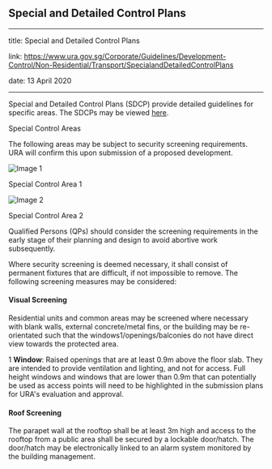 ## Special and Detailed Control Plans
---
title: Special and Detailed Control Plans

link: https://www.ura.gov.sg/Corporate/Guidelines/Development-Control/Non-Residential/Transport/SpecialandDetailedControlPlans

date: 13 April 2020

---


Special and Detailed Control Plans (SDCP) provide detailed guidelines for specific areas. The SDCPs may be viewed [here](https://www.ura.gov.sg/maps/index.html?service=CTRLPLAN).

Special Control Areas

The following areas may be subject to security screening requirements. URA will confirm this upon submission of a proposed development.

![Image 1](https://www.ura.gov.sg/-/media/Corporate/Guidelines/Development-control/Industrial/Special-Control-Area-1.jpg?h=416&w=750)

Special Control Area 1

![Image 2](https://www.ura.gov.sg/-/media/Corporate/Guidelines/Development-control/Industrial/Special-Control-Area-2.jpg?h=383&w=750)

Special Control Area 2

Qualified Persons (QPs) should consider the screening requirements in the early stage of their planning and design to avoid abortive work subsequently.

Where security screening is deemed necessary, it shall consist of permanent fixtures that are difficult, if not impossible to remove. The following screening measures may be considered:

#### Visual Screening

Residential units and common areas may be screened where necessary with blank walls, external concrete/metal fins, or the building may be re-orientated such that the windows1/openings/balconies do not have direct view towards the protected area.

1 **Window**: Raised openings that are at least 0.9m above the floor slab. They are intended to provide ventilation and lighting, and not for access. Full height windows and windows that are lower than 0.9m that can potentially be used as access points will need to be highlighted in the submission plans for URA's evaluation and approval.

#### Roof Screening

The parapet wall at the rooftop shall be at least 3m high and access to the rooftop from a public area shall be secured by a lockable door/hatch. The door/hatch may be electronically linked to an alarm system monitored by the building management.



